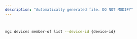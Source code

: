 ```yaml
---
description: "Automatically generated file. DO NOT MODIFY"
---
```


```bash


mgc devices member-of list --device-id {device-id}

```